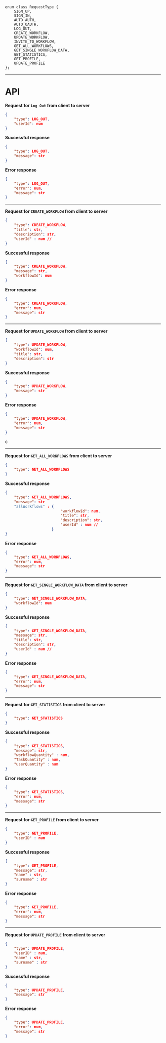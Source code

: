 ```
enum class RequestType {
    SIGN_UP,
    SIGN_IN,
    AUTO_AUTH,
    AUTO_OAUTH,
    LOG_OUT,
    CREATE_WORKFLOW,
    UPDATE_WORKFLOW,
    INVITE_TO_WORKFLOW,
    GET_ALL_WORKFLOWS,
    GET_SINGLE_WORKFLOW_DATA,
    GET_STATISTICS,
    GET_PROFILE,
    UPDATE_PROFILE
};
```
***
# API

**Request for `Log Out` from client to server**
```json
{
    "type": LOG_OUT,
    "userId": num
}
```

**Successful response**
```json
{
    "type": LOG_OUT,
    "message": str
}
```

**Error response**
```json
{
    "type": LOG_OUT,
    "error": num,
    "message": str
}
```
***
**Request for `CREATE_WORKFLOW` from client to server**
```json
{
    "type": CREATE_WORKFLOW,
    "title": str,
    "description": str,
    "userId" : num //
}
```

**Successful response**
```json
{
    "type": CREATE_WORKFLOW,
    "message": str,
    "workflowId": num
}
```

**Error response**
```json
{
    "type": CREATE_WORKFLOW,
    "error": num,
    "message": str
}
```
***
**Request for `UPDATE_WORKFLOW` from client to server**
```json
{
    "type": UPDATE_WORKFLOW,
    "workflowId": num,
    "title": str,
    "description": str
}
```

**Successful response**
```json
{
    "type": UPDATE_WORKFLOW,
    "message": str
}
```

**Error response**
```json
{
    "type": UPDATE_WORKFLOW,
    "error": num,
    "message": str
}
```
c
***
**Request for `GET_ALL_WORKFLOWS` from client to server**
```json
{
    "type": GET_ALL_WORKFLOWS
}
```

**Successful response**
```json
{
    "type": GET_ALL_WORKFLOWS,
    "message": str
    "allWorkflows" : {
                         "workflowId": num,
                         "title": str,
                         "description": str,
                         "userId" : num //
                     }
}
```

**Error response**
```json
{
    "type": GET_ALL_WORKFLOWS,
    "error": num,
    "message": str
}
```
***
**Request for `GET_SINGLE_WORKFLOW_DATA` from client to server**
```json
{
    "type": GET_SINGLE_WORKFLOW_DATA,
    "workflowId": num
}
```

**Successful response**
```json
{
    "type": GET_SINGLE_WORKFLOW_DATA,
    "message": str,
    "title": str,
    "description": str,
    "userId" : num //
}
```

**Error response**
```json
{
    "type": GET_SINGLE_WORKFLOW_DATA,
    "error": num,
    "message": str
}
```
***
**Request for `GET_STATISTICS` from client to server**
```json
{
    "type": GET_STATISTICS
}
```

**Successful response**
```json
{
    "type": GET_STATISTICS,
    "message": str,
    "workflowQuantity" : num,
    "TaskQuantity" : num,
    "userQuantity" : num
}
```

**Error response**
```json
{
    "type": GET_STATISTICS,
    "error": num,
    "message": str
}
```    
***
**Request for `GET_PROFILE` from client to server**
```json
{
    "type": GET_PROFILE,
    "userID" : num
}
```

**Successful response**
```json
{
    "type": GET_PROFILE,
    "message": str,
    "name" : str,
    "surname" : str
}
```

**Error response**
```json
{
    "type": GET_PROFILE,
    "error": num,
    "message": str
}
```
***
**Request for `UPDATE_PROFILE` from client to server**
```json
{
    "type": UPDATE_PROFILE,
    "userID" : num,
    "name" : str,
    "surname" : str
}
```

**Successful response**
```json
{
    "type": UPDATE_PROFILE,
    "message": str
}
```

**Error response**
```json
{
    "type": UPDATE_PROFILE,
    "error": num,
    "message": str
}
```
